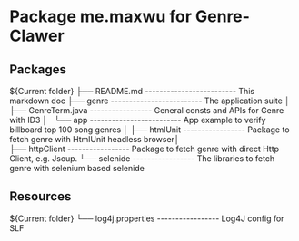 # Package me.maxwu for Genre-Clawer

## Packages

${Current folder}
├── README.md    ------------------------- This markdown doc
├── genre        ------------------------- The application suite
│   ├── GenreTerm.java   ----------------- General consts and APIs for Genre with ID3
│   └── app      ------------------------- App example to verify billboard top 100 song genres
│
├── htmlUnit             ----------------- Package to fetch genre with HtmlUnit headless browser│     
├── httpClient           ----------------- Package to fetch genre with direct Http Client, e.g. Jsoup.
└── selenide             ----------------- The libraries to fetch genre with selenium based selenide

## Resources

${Current folder}
└── log4j.properties     ----------------- Log4J config for SLF